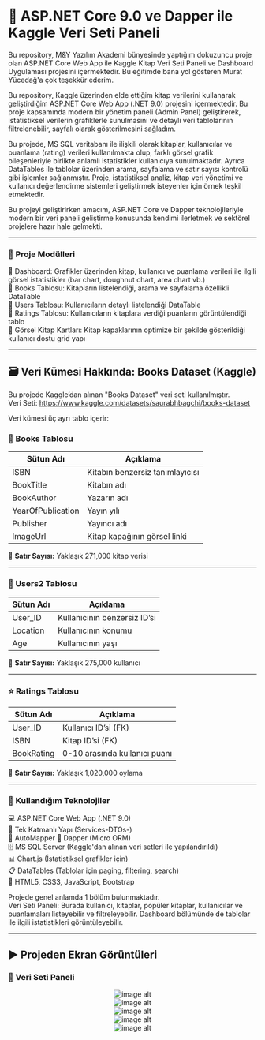 # 🚀 ASP.NET Core 9.0 ve Dapper ile Kaggle Veri Seti Paneli
Bu repository, M&Y Yazılım Akademi bünyesinde yaptığım dokuzuncu proje olan ASP.NET Core Web App ile Kaggle Kitap Veri Seti Paneli ve Dashboard Uygulaması projesini içermektedir. Bu eğitimde bana yol gösteren Murat Yücedağ'a çok teşekkür ederim.

Bu repository, Kaggle üzerinden elde ettiğim kitap verilerini kullanarak geliştirdiğim ASP.NET Core Web App (.NET 9.0) projesini içermektedir. Bu proje kapsamında modern bir yönetim paneli (Admin Panel) geliştirerek, istatistiksel verilerin grafiklerle sunulmasını ve detaylı veri tablolarının filtrelenebilir, sayfalı olarak gösterilmesini sağladım.

Bu projede, MS SQL veritabanı ile ilişkili olarak kitaplar, kullanıcılar ve puanlama (rating) verileri kullanılmakta olup, farklı görsel grafik bileşenleriyle birlikte anlamlı istatistikler kullanıcıya sunulmaktadır. Ayrıca DataTables ile tablolar üzerinden arama, sayfalama ve satır sayısı kontrolü gibi işlemler sağlanmıştır. Proje, istatistiksel analiz, kitap veri yönetimi ve kullanıcı değerlendirme sistemleri geliştirmek isteyenler için örnek teşkil etmektedir.

Bu projeyi geliştirirken amacım, ASP.NET Core ve Dapper teknolojileriyle modern bir veri paneli geliştirme konusunda kendimi ilerletmek ve sektörel projelere hazır hale gelmekti.

---

### 📁 Proje Modülleri
🔹 Dashboard: Grafikler üzerinden kitap, kullanıcı ve puanlama verileri ile ilgili görsel istatistikler (bar chart, doughnut chart, area chart vb.)<br>
🔹 Books Tablosu: Kitapların listelendiği, arama ve sayfalama özellikli DataTable<br>
🔹 Users Tablosu: Kullanıcıların detaylı listelendiği DataTable<br>
🔹 Ratings Tablosu: Kullanıcıların kitaplara verdiği puanların görüntülendiği tablo<br>
🔹 Görsel Kitap Kartları: Kitap kapaklarının optimize bir şekilde gösterildiği kullanıcı dostu grid yapı<br>

---

## 🗃️ Veri Kümesi Hakkında: Books Dataset (Kaggle)
Bu projede Kaggle’dan alınan "Books Dataset" veri seti kullanılmıştır.<br>
Veri Seti: https://www.kaggle.com/datasets/saurabhbagchi/books-dataset

Veri kümesi üç ayrı tablo içerir:<br>
### 📗 Books Tablosu

| Sütun Adı           | Açıklama                         |
|---------------------|----------------------------------|
| ISBN                | Kitabın benzersiz tanımlayıcısı |
| BookTitle           | Kitabın adı                      |
| BookAuthor          | Yazarın adı                      |
| YearOfPublication   | Yayın yılı                       |
| Publisher           | Yayıncı adı                      |
| ImageUrl            | Kitap kapağının görsel linki    |

🧾 **Satır Sayısı:** Yaklaşık 271,000 kitap verisi

---

### 👤 Users2 Tablosu

| Sütun Adı | Açıklama                |
|-----------|-------------------------|
| User_ID   | Kullanıcının benzersiz ID’si |
| Location  | Kullanıcının konumu     |
| Age       | Kullanıcının yaşı       |

🧾 **Satır Sayısı:** Yaklaşık 275,000 kullanıcı

---

### ⭐ Ratings Tablosu

| Sütun Adı  | Açıklama                         |
|------------|----------------------------------|
| User_ID    | Kullanıcı ID’si (FK)            |
| ISBN       | Kitap ID’si (FK)                |
| BookRating | 0-10 arasında kullanıcı puanı    |

🧾 **Satır Sayısı:** Yaklaşık 1,020,000 oylama

---

### 🚀 Kullandığım Teknolojiler
💻 ASP.NET Core Web App (.NET 9.0)<br>
📐 Tek Katmanlı Yapı (Services-DTOs-)<br>
🔄 AutoMapper
💾 Dapper (Micro ORM) <br>
🗄️ MS SQL Server (Kaggle'dan alınan veri setleri ile yapılandırıldı)<br>
📊 Chart.js (İstatistiksel grafikler için)<br>
📋 DataTables (Tablolar için paging, filtering, search)<br>
🎨 HTML5, CSS3, JavaScript, Bootstrap<br>


Projede genel anlamda 1 bölüm bulunmaktadır.<br>
Veri Seti Paneli: Burada kullanıcı, kitaplar, popüler kitaplar, kullanıcılar ve puanlamaları listeyebilir ve filtreleyebilir. Dashboard bölümünde de tablolar ile ilgili istatistikleri görüntüleyebilir.<br>

---

## :arrow_forward: Projeden Ekran Görüntüleri

### :triangular_flag_on_post: Veri Seti Paneli
<div align="center">
  <img src="https://github.com/melihcolak0/DapperKaggle/blob/6a8304952247db2c4cdc1baab89bb2740361d757/ss/screencapture-localhost-7039-Dashboard-Index-2025-08-05-22_55_27.png" alt="image alt">
</div>
<div align="center">
  <img src="https://github.com/melihcolak0/DapperKaggle/blob/6a8304952247db2c4cdc1baab89bb2740361d757/ss/screencapture-localhost-7039-Book-Index-2025-08-05-22_56_31.png" alt="image alt">
</div>
<div align="center">
  <img src="https://github.com/melihcolak0/DapperKaggle/blob/6a8304952247db2c4cdc1baab89bb2740361d757/ss/screencapture-localhost-7039-Book-Index2-2025-08-05-22_55_50.png" alt="image alt">
</div>
<div align="center">
  <img src="https://github.com/melihcolak0/DapperKaggle/blob/6a8304952247db2c4cdc1baab89bb2740361d757/ss/screencapture-localhost-7039-User-Index-2025-08-05-22_56_53.png" alt="image alt">
</div>
<div align="center">
  <img src="https://github.com/melihcolak0/DapperKaggle/blob/6a8304952247db2c4cdc1baab89bb2740361d757/ss/screencapture-localhost-7039-Rating-Index-2025-08-05-22_57_38.png" alt="image alt">
</div>
